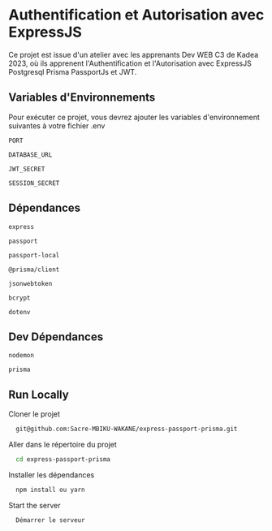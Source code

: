 
# Authentification et Autorisation avec ExpressJS

Ce projet est issue d'un atelier avec les apprenants Dev WEB C3 de Kadea 2023, où ils apprenent l'Authentification et l'Autorisation avec ExpressJS Postgresql Prisma PassportJs et JWT.


## Variables d'Environnements

Pour exécuter ce projet, vous devrez ajouter les variables d'environnement suivantes à votre fichier .env

`PORT`

`DATABASE_URL`

`JWT_SECRET`

`SESSION_SECRET`


## Dépendances

`express`

`passport`

`passport-local`

`@prisma/client`

`jsonwebtoken`

`bcrypt`

`dotenv`
    
## Dev Dépendances

`nodemon`

`prisma`
## Run Locally

Cloner le projet

```bash
  git@github.com:Sacre-MBIKU-WAKANE/express-passport-prisma.git
```

Aller dans le répertoire du projet

```bash
  cd express-passport-prisma
```

Installer les dépendances

```bash
  npm install ou yarn
```

Start the server

```bash
  Démarrer le serveur
```

